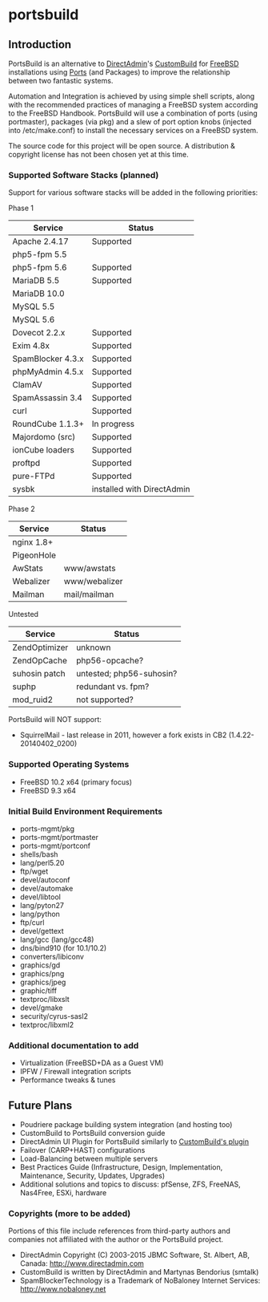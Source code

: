 # portsbuild


## Introduction
PortsBuild is an alternative to [DirectAdmin](http://www.directadmin.com)'s [CustomBuild](http://forum.directadmin.com/showthread.php?t=44743) for [FreeBSD](http://www.freebsd.org) installations using [Ports](http://www.freebsd.org/doc/en_US.ISO8859-1/books/handbook/ports-overview.html) (and Packages) to improve the relationship between two fantastic systems.

Automation and Integration is achieved by using simple shell scripts, along with the recommended practices of managing a FreeBSD system according to the FreeBSD Handbook. PortsBuild will use a combination of ports (using portmaster), packages (via pkg) and a slew of port option knobs (injected into /etc/make.conf) to install the necessary services on a FreeBSD system.

The source code for this project will be open source. A distribution & copyright license has not been chosen yet at this time.

### Supported Software Stacks (planned)

Support for various software stacks will be added in the following priorities:

Phase 1

Service 		| Status
--------------- | ---------------
Apache 2.4.17 | Supported
php5-fpm 5.5 | 
php5-fpm 5.6 | Supported
MariaDB 5.5 | Supported
MariaDB 10.0 | 
MySQL 5.5 | 
MySQL 5.6 | 
Dovecot 2.2.x | Supported
Exim 4.8x | Supported
SpamBlocker 4.3.x | Supported
phpMyAdmin 4.5.x | Supported
ClamAV | Supported
SpamAssassin 3.4 | Supported
curl | Supported
RoundCube 1.1.3+ | In progress
Majordomo (src) | Supported
ionCube loaders | Supported
proftpd | Supported
pure-FTPd | Supported
sysbk | installed with DirectAdmin


Phase 2

Service 		| Status
--------------- | ---------------
nginx 1.8+ | 
PigeonHole | 
AwStats | www/awstats
Webalizer | www/webalizer
Mailman | mail/mailman


Untested

Service 		| Status
--------------- | ---------------
ZendOptimizer | unknown
ZendOpCache | php56-opcache?
suhosin patch | untested; php56-suhosin?
suphp | redundant vs. fpm?
mod_ruid2 | not supported?


PortsBuild will NOT support:
* SquirrelMail - last release in 2011, however a fork exists in CB2 (1.4.22-20140402_0200)


### Supported Operating Systems
* FreeBSD 10.2 x64 (primary focus)
* FreeBSD 9.3 x64


### Initial Build Environment Requirements
* ports-mgmt/pkg
* ports-mgmt/portmaster
* ports-mgmt/portconf
* shells/bash
* lang/perl5.20
* ftp/wget
* devel/autoconf
* devel/automake
* devel/libtool
* lang/pyton27
* lang/python
* ftp/curl
* devel/gettext
* lang/gcc (lang/gcc48)
* dns/bind910 (for 10.1/10.2)
* converters/libiconv
* graphics/gd
* graphics/png
* graphics/jpeg
* graphic/tiff
* textproc/libxslt
* devel/gmake
* security/cyrus-sasl2
* textproc/libxml2


### Additional documentation to add
* Virtualization (FreeBSD+DA as a Guest VM)
* IPFW / Firewall integration scripts
* Performance tweaks & tunes


## Future Plans
* Poudriere package building system integration (and hosting too)
* CustomBuild to PortsBuild conversion guide
* DirectAdmin UI Plugin for PortsBuild similarly to [CustomBuild's plugin](http://forum.directadmin.com/showthread.php?t=48989)
* Failover (CARP+HAST) configurations
* Load-Balancing between multiple servers
* Best Practices Guide (Infrastructure, Design, Implementation, Maintenance, Security, Updates, Upgrades)
* Additional solutions and topics to discuss: pfSense, ZFS, FreeNAS, Nas4Free, ESXi, hardware


### Copyrights (more to be added)
Portions of this file include references from third-party authors and companies not affiliated with the author or the PortsBuild project.
* DirectAdmin Copyright (C) 2003-2015 JBMC Software, St. Albert, AB, Canada: http://www.directadmin.com
* CustomBuild is written by DirectAdmin and Martynas Bendorius (smtalk)
* SpamBlockerTechnology is a Trademark of NoBaloney Internet Services: http://www.nobaloney.net
